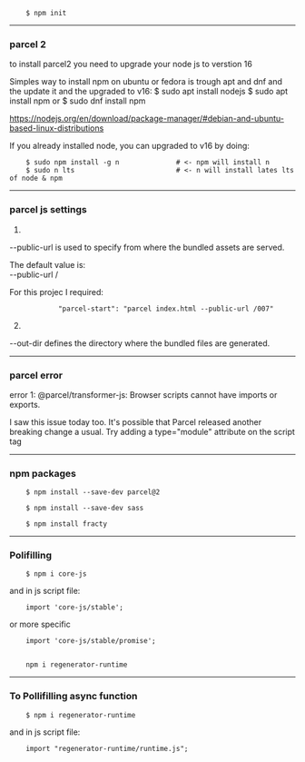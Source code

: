         $ npm init

------------------------------------------------------------------------

### parcel 2

to install parcel2 you need to upgrade your node js to  verstion 16

Simples way to install npm on ubuntu or fedora is trough apt and dnf and the update it and the upgraded to v16:
    $ sudo apt install nodejs
    $ sudo apt install npm
    or
    $ sudo dnf install npm


https://nodejs.org/en/download/package-manager/#debian-and-ubuntu-based-linux-distributions


If you already installed node, you can upgraded to v16 by doing:

        $ sudo npm install -g n              # <- npm will install n
        $ sudo n lts                         # <- n will install lates lts of node & npm

------------------------------------------------------------------------

### parcel js settings

1.
--public-url is used to specify from where the bundled assets are served.

The default value is:    
                --public-url /

For this projec I required:

                "parcel-start": "parcel index.html --public-url /007"

2.
--out-dir defines the directory where the bundled files are generated.


------------------------------------------------------------------------


### parcel error

error 1:
        @parcel/transformer-js: Browser scripts cannot have imports or exports.
        
I saw this issue today too. It's possible that Parcel released another breaking change a usual.
Try adding a type="module" attribute on the script tag



------------------------------------------------------------------------

### npm packages

        $ npm install --save-dev parcel@2 

        $ npm install --save-dev sass

        $ npm install fracty




------------------------------------------------------------------------
### Polifilling

        $ npm i core-js

and in js script file:

        import 'core-js/stable';

or more specific

        import 'core-js/stable/promise';


        npm i regenerator-runtime

------------------------------------------------------------------------
### To Pollifilling async function

        $ npm i regenerator-runtime

and in js script file:

        import "regenerator-runtime/runtime.js";
